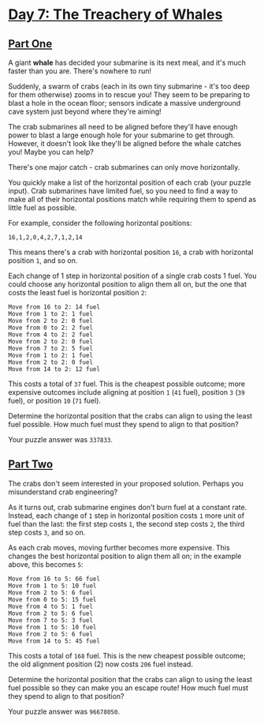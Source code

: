 # [Day 7: The Treachery of Whales](https://adventofcode.com/2021/day/7)

## [Part One](https://adventofcode.com/2021/day/7#part1)

A giant **whale** has decided your submarine is its next meal, and it's much faster than you are. There's nowhere to
run!

Suddenly, a swarm of crabs (each in its own tiny submarine - it's too deep for them otherwise) zooms in to rescue you!
They seem to be preparing to blast a hole in the ocean floor; sensors indicate a massive underground cave system just
beyond where they're aiming!

The crab submarines all need to be aligned before they'll have enough power to blast a large enough hole for your
submarine to get through. However, it doesn't look like they'll be aligned before the whale catches you! Maybe you can
help?

There's one major catch - crab submarines can only move horizontally.

You quickly make a list of the horizontal position of each crab (your puzzle input). Crab submarines have limited fuel,
so you need to find a way to make all of their horizontal positions match while requiring them to spend as little fuel
as possible.

For example, consider the following horizontal positions:

```text
16,1,2,0,4,2,7,1,2,14
```

This means there's a crab with horizontal position `16`, a crab with horizontal position `1`, and so on.

Each change of 1 step in horizontal position of a single crab costs 1 fuel. You could choose any horizontal position to
align them all on, but the one that costs the least fuel is horizontal position `2`:

```text
Move from 16 to 2: 14 fuel
Move from 1 to 2: 1 fuel
Move from 2 to 2: 0 fuel
Move from 0 to 2: 2 fuel
Move from 4 to 2: 2 fuel
Move from 2 to 2: 0 fuel
Move from 7 to 2: 5 fuel
Move from 1 to 2: 1 fuel
Move from 2 to 2: 0 fuel
Move from 14 to 2: 12 fuel
```

This costs a total of `37` fuel. This is the cheapest possible outcome; more expensive outcomes include aligning at
position `1` (`41` fuel), position `3` (`39` fuel), or position `10` (`71` fuel).

Determine the horizontal position that the crabs can align to using the least fuel possible. How much fuel must they
spend to align to that position?

Your puzzle answer was `337833`.

## [Part Two](https://adventofcode.com/2021/day/7#part2)

The crabs don't seem interested in your proposed solution. Perhaps you misunderstand crab engineering?

As it turns out, crab submarine engines don't burn fuel at a constant rate. Instead, each change of `1` step in
horizontal position costs `1` more unit of fuel than the last: the first step costs `1`, the second step costs `2`, the
third step costs `3`, and so on.

As each crab moves, moving further becomes more expensive. This changes the best horizontal position to align them all
on; in the example above, this becomes `5`:

```text
Move from 16 to 5: 66 fuel
Move from 1 to 5: 10 fuel
Move from 2 to 5: 6 fuel
Move from 0 to 5: 15 fuel
Move from 4 to 5: 1 fuel
Move from 2 to 5: 6 fuel
Move from 7 to 5: 3 fuel
Move from 1 to 5: 10 fuel
Move from 2 to 5: 6 fuel
Move from 14 to 5: 45 fuel
```

This costs a total of `168` fuel. This is the new cheapest possible outcome; the old alignment position (2) now
costs `206` fuel instead.

Determine the horizontal position that the crabs can align to using the least fuel possible so they can make you an
escape route! How much fuel must they spend to align to that position?

Your puzzle answer was `96678050`.